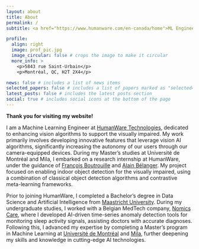 ```yaml
---
layout: about
title: About
permalink: /
subtitle: <a href="https://www.humanware.com/en-canada/home">ML Engineer @ HumanWare Technologies</a>

profile:
  align: right
  image: prof_pic.jpg
  image_circular: false # crops the image to make it circular
  more_info: >
    <p>5843 rue Saint-Urbain</p>
    <p>Montréal, QC, H2T 2X4</p>

news: false # includes a list of news items
selected_papers: false # includes a list of papers marked as "selected={true}"
latest_posts: false # includes the latest posts section
social: true # includes social icons at the bottom of the page
---
```


**Thank you for visiting my website!**

I am a Machine Learning Engineer at [HumanWare Technologies](https://www.humanware.com/en-canada/home), dedicated to enhancing vision algorithms to support the visually impaired. My work primarily involves developing innovative features that leverage vision AI algorithms, significantly increasing the autonomy of our users through our camera-equipped devices. During my Master’s studies at Université de Montréal and Mila, I embarked on a research internship at HumanWare, under the guidance of [François Boutrouille](https://www.linkedin.com/in/francois-boutrouille-2b486bb/) and [Alain Bélanger](https://www.linkedin.com/in/alain-b%C3%A9langer-eng-msc-mba-3929959/). My project focused on enabling indoor object detection for the visually impaired, using a combination of classical object detection algorithms and contrastive meta-learning frameworks.

Prior to joining HumanWare, I completed a Bachelor’s degree in Data Science and Artificial Intelligence from [Maastricht University](https://curriculum.maastrichtuniversity.nl/education/bachelor/data-science-and-artificial-intelligence). During my undergraduate studies, I worked with a Belgian MedTech company, [Nomics Care](https://nomicscare.com/en/), where I developed AI-driven time-series anomaly detection tools for monitoring sleep activity signals, assisting doctors with accurate diagnoses. Following this, I advanced my expertise by completing a Master’s program in Machine Learning at [Université de Montréal](https://admission.umontreal.ca/programmes/maitrise-en-informatique/) and [Mila](https://mila.quebec/en/), further deepening my skills and knowledge in cutting-edge AI technologies.